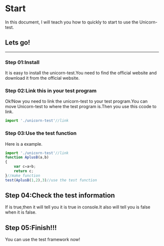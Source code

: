 # Start
In this document, I will teach you how to quickly to start to use the Unicorn-test.

## Lets go!
---
### Step 01:Install
It is easy to install the unicorn-test.You need to find the official website and download it from the official website.


### Step 02:Link this in your test program
Ok!Now you need to link the unicorn-test to your test program.You can move Unicorn-test to where the test program is.Then you use this ccode to link.
```Javascript
import './unicorn-test'//link
```

### Step 03:Use the test function
Here is a example.
```Javascript
import './unicorn-test'//link
function AplusB(a,b)
{
	var c=a+b;
	return c;
}//make function
test(AplusB(1,2),3)//use the test function
```

## Step 04:Check the test information
If is true,then it will tell you it is true in console.It also will tell you is false when it is false.

## Step 05:Finish!!!
You can use the test framework now!